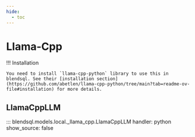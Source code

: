 ```yaml
---
hide:
  - toc
---
```

# Llama-Cpp

!!! Installation

    You need to install `llama-cpp-python` library to use this in blendsql. See their [installation section](https://github.com/abetlen/llama-cpp-python/tree/main?tab=readme-ov-file#installation) for more details. 

## LlamaCppLLM

::: blendsql.models.local._llama_cpp.LlamaCppLLM
    handler: python
    show_source: false
